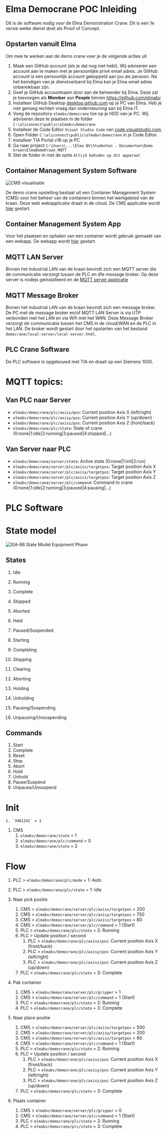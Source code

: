 # Elma Democrane POC Inleiding

Dit is de software nodig voor de Elma Demonstration Crane. Dit is een 1e versie welke dienst doet als Proof of Concept.

## Opstarten vanuit Elma

Om mee te werken aan de demo crane voer je de volgende acties uit

1. Maak een GitHub account (als je dat nog niet hebt). Wij adviseren een account aan te maken met je persoonlijke privé email adres. Je GitHub account is een persoonlijk account gekoppeld aan jou als persoon. Na het beindigen van je dienstverband bij Elma kan je Elma email adres onbereikbaar zijn.
1. Geef je GitHub accountnaam door aan de beheerder bij Elma. Deze zal je toevoegen als **Member** aan **People** binnen https://github.com/elmabv
1. Installeer GitHub Desktop [desktop.github.com](https://desktop.github.com) op je PC van Elma. Heb je niet genoeg rechten vraag dan ondersteuning aan bij Elma IT.
1. Voeg de repository `elmabv/democrane` toe op je HDD van je PC. Wij adviseren deze te plaatsen in de folder `C:\aliconnect\public\elmabv\democrane`
1. Installeer de Code Editor `Visual Studio Code` van [code.visualstudio.com](https://code.visualstudio.com).
1. Open Folder `C:\aliconnect\public\elmabv\democrane` in je Code Editor.
1. Installeer TIA Portal v18 op je PC
1. Ga naar project `C:\Users\...\Elma BV\Studenten - Documenten\Demo kraan\ElmaDemoKraan_MQTT`
1. Stel de folder in met de optie `Altijd behuden op dit apparaat`


## Container Management System Software

![CMS visualisatie](/democrane/images/democrane-cms1.png)

De demo crane opstelling bestaat uit een Container Management System (CMS) voor het beheer van de containers binnen het werkgebied van de kraan. Deze web webapplicatie draait in de cloud. De CMS applicatie wordt [hier](cms/index.html) gestart.

## Container Management System App

Voor het plaatsen en ophalen van een container wordt gebruik gemaakt van een webapp. De webapp wordt [hier](cms/app/index.html) gestart.

## MQTT LAN Server

Binnen het industrial LAN van de kraan bevindt zich een MQTT server die de communicatie verzorgt tussen de PLC en dfe message broker. Op deze server is nodejs geinstalleerd en de [MQTT server applicatie](https://github.com/elmabv/democrane/tree/main/mqtt-server)

## MQTT Message Broker

Binnen het industrial LAN van de kraan bevindt zich een message broker. De PC met de message broker en/of MQTT LAN Server is via UTP verbonden met het LAN en via Wifi met het WAN. Deze Message Broker verzorgt de communicatie tussen het CMS in de cloud/WAN en de PLC in het LAN. De broker wordt gestart door het opstarten van het bestand `democrane/local-server/local-server.html`.

## PLC Crane Software

De PLC software is opgebouwd met TIA en draait op een Siemens 1500.

# MQTT topics:

## Van PLC naar Server

- `elmabv/democrane/plc/axisx/pos`: Current position Axis X (left/right)
- `elmabv/democrane/plc/axisy/pos`: Current position Axis Y (up/down)
- `elmabv/democrane/plc/axisz/pos`: Current position Axis Z (front/back)
- `elmabv/democrane/plc/state`: State of crane (0:none|1:idle|2:running|3:paused|4:stopped|...)

## Van Server naar PLC

- `elmabv/democrane/server/state`: Active state (0:none|1:init|2:run)
- `elmabv/democrane/server/plc/axisx/targetpos`: Target position Axis X
- `elmabv/democrane/server/plc/axisy/targetpos`: Target position Axis Y
- `elmabv/democrane/server/plc/axisz/targetpos`: Target position Axis Z
- `elmabv/democrane/server/plc/command`: Command to crane (0:none|1:idle|2:running|3:paused|4:pausing|...)

# PLC Software

# State model

![ISA-88 State Model Equipment Phase](https://aliconnect.nl/assets/image/isa88-state-model-unit.png)

## States

1. Idle
1. Running
1. Complete
1. Stopped
1. Aborted
1. Held
1. Paused/Suspended

1. Starting
1. Completing
1. Stopping
1. Clearing
1. Aborting
1. Holding
1. Unholding
1. Pausing/Suspending
1. Unpausing/Unsuspending

## Commands

1. Start
1. Complete
1. Reset
1. Stop
1. Abort
1. Hold
1. Unhold
1. Pause/Suspend
1. Unpause/Unsuspend

# Init


    1. `3461241` = 1



1. CMS
    1. `elmabv/democrane/state` = 1    
    1. `elmabv/democrane/plc/command` = 0
    1. `elmabv/democrane/state` = 2

# Flow

1. PLC > `elmabv/democrane/plc/mode` = 1: Auto

1. PLC > `elmabv/democrane/plc/state` = 1: Idle

1. Naar pick positie
    1. CMS > `elmabv/democrane/server/plc/axisx/targetpos` = 200
    1. CMS > `elmabv/democrane/server/plc/axisy/targetpos` = 750
    1. CMS > `elmabv/democrane/server/plc/axisz/targetpos` = 80
    1. CMS > `elmabv/democrane/server/plc/command` = 1 (Start)
    1. PLC > `elmabv/democrane/plc/state` = 2: Running
    1. PLC > Update position / second
        1. PLC > `elmabv/democrane/plc/axisx/pos`: Current position Axis X (front/back)
        1. PLC > `elmabv/democrane/plc/axisy/pos`: Current position Axis Y (left/right)
        1. PLC > `elmabv/democrane/plc/axisz/pos`: Current position Axis Z (up/down)
    1. PLC > `elmabv/democrane/plc/state` = 3: Complete

1. Pak container
    1. CMS > `elmabv/democrane/server/plc/gripper` = 1
    1. CMS > `elmabv/democrane/server/plc/command` = 1 (Start)
    1. PLC > `elmabv/democrane/plc/state` = 2: Running
    1. PLC > `elmabv/democrane/plc/state` = 3: Complete

1. Naar place positie
    1. CMS > `elmabv/democrane/server/plc/axisx/targetpos` = 500
    1. CMS > `elmabv/democrane/server/plc/axisy/targetpos` = 200
    1. CMS > `elmabv/democrane/server/plc/axisz/targetpos` = 80
    1. CMS > `elmabv/democrane/server/plc/command` = 1 (Start)
    1. PLC > `elmabv/democrane/plc/state` = 2: Running
    1. PLC > Update position / second
        1. PLC > `elmabv/democrane/plc/axisx/pos`: Current position Axis X (front/back)
        1. PLC > `elmabv/democrane/plc/axisy/pos`: Current position Axis Y (left/right)
        1. PLC > `elmabv/democrane/plc/axisz/pos`: Current position Axis Z (up/down)
    1. PLC > `elmabv/democrane/plc/state` = 3: Complete

1. Plaats container
    1. CMS > `elmabv/democrane/server/plc/gripper` = 0
    1. CMS > `elmabv/democrane/server/plc/command` = 1 (Start)
    1. PLC > `elmabv/democrane/plc/state` = 2: Running
    1. PLC > `elmabv/democrane/plc/state` = 3: Complete
